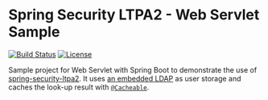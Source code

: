 # Spring Security LTPA2 - Web Servlet Sample

[![Build Status](https://travis-ci.com/sephiroth-j/spring-security-ltpa2-sample.svg?branch=master)](https://travis-ci.com/sephiroth-j/spring-security-ltpa2-sample) [![License](https://img.shields.io/badge/License-Apache%202.0-blue.svg)](https://opensource.org/licenses/Apache-2.0)

Sample project for Web Servlet with Spring Boot to demonstrate the use of [spring-security-ltpa2](https://github.com/sephiroth-j/spring-security-ltpa2-core). It uses [an embedded LDAP](https://docs.spring.io/spring-boot/docs/2.7.x/reference/htmlsingle/#boot-features-ldap-embedded) as user storage and caches the look-up result with [`@Cacheable`](https://docs.spring.io/spring-boot/docs/2.7.x/reference/htmlsingle/#io.caching).
